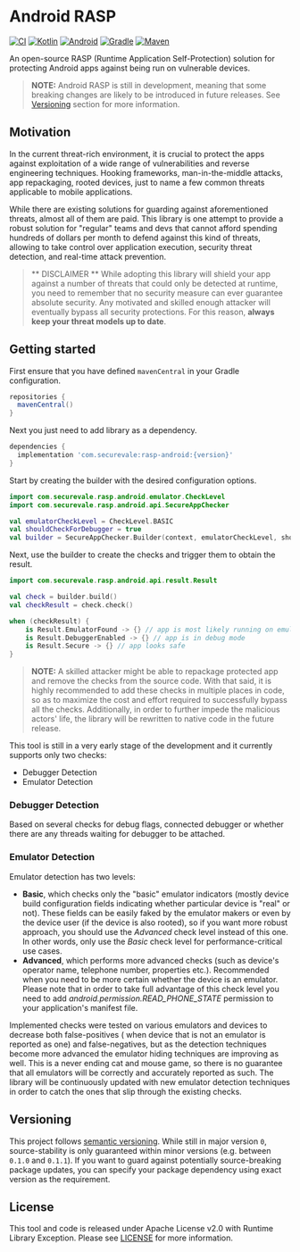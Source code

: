# Android RASP

[![CI](https://github.com/securevale/android-rasp/actions/workflows/ci.yml/badge.svg)](https://github.com/securevale/android-rasp/actions/workflows/ci.yml)
[![Kotlin](https://img.shields.io/badge/kotlin-1.7.20-blue)](https://kotlinlang.org/docs/whatsnew1720.html)
[![Android](https://img.shields.io/badge/androidSDK-31-brightgreen)](https://developer.android.com/about/versions/12)
[![Gradle](https://img.shields.io/badge/gradle-7.4-green)](https://docs.gradle.org/7.4/release-notes.html)
[![Maven](https://maven-badges.herokuapp.com/maven-central/com.securevale/rasp-android/badge.svg)](https://search.maven.org/artifact/com.securevale/rasp-android)

An open-source RASP (Runtime Application Self-Protection) solution for protecting Android apps
against being run on vulnerable devices.

> **NOTE:** Android RASP is still in development, meaning that some breaking changes are likely to be introduced in future releases.
> See [Versioning](#versioning) section for more information.

## Motivation

In the current threat-rich environment, it is crucial to protect the apps against exploitation of a
wide range of vulnerabilities and reverse engineering techniques. Hooking frameworks,
man-in-the-middle attacks, app repackaging, rooted devices, just to name a few common threats
applicable to mobile applications.

While there are existing solutions for guarding against aforementioned threats, almost all of them
are paid. This library is one attempt to provide a robust solution for "regular" teams and devs that
cannot afford spending hundreds of dollars per month to defend against this kind of threats,
allowing to take control over application execution, security threat detection, and real-time attack
prevention.

> ** DISCLAIMER **
> While adopting this library will shield your app against a number of threats that could only be detected at runtime, you need to remember that no security measure can ever guarantee absolute security. Any motivated and skilled enough attacker will eventually bypass all security protections. For this reason, **always keep your threat models up to date**.

## Getting started

First ensure that you have defined `mavenCentral` in your Gradle configuration.

```groovy
repositories {
  mavenCentral()
}
```

Next you just need to add library as a dependency.

```groovy
dependencies {
  implementation 'com.securevale:rasp-android:{version}'
}
```

Start by creating the builder with the desired configuration options.

```kotlin
import com.securevale.rasp.android.emulator.CheckLevel
import com.securevale.rasp.android.api.SecureAppChecker

val emulatorCheckLevel = CheckLevel.BASIC
val shouldCheckForDebugger = true
val builder = SecureAppChecker.Builder(context, emulatorCheckLevel, shouldCheckForDebugger)
```

Next, use the builder to create the checks and trigger them to obtain the result.

```kotlin
import com.securevale.rasp.android.api.result.Result

val check = builder.build()
val checkResult = check.check()

when (checkResult) {
    is Result.EmulatorFound -> {} // app is most likely running on emulator
    is Result.DebuggerEnabled -> {} // app is in debug mode
    is Result.Secure -> {} // app looks safe
}
```

> **NOTE:** A skilled attacker might be able to repackage protected app and remove the checks from the source code.
> With that said, it is highly recommended to add these checks in multiple places in code, so as to maximize the cost and effort required to successfully bypass all the checks.
> Additionally, in order to further impede the malicious actors' life, the library will be rewritten to native code in the future release.

This tool is still in a very early stage of the development and it currently supports only two
checks:

- Debugger Detection
- Emulator Detection

### Debugger Detection

Based on several checks for debug flags, connected debugger or whether there are any threads waiting
for debugger to be attached.

### Emulator Detection

Emulator detection has two levels:

- **Basic**, which checks only the "basic" emulator indicators (mostly device build configuration
  fields indicating whether particular device is "real" or not). These fields can be easily faked by
  the emulator makers or even by the device user (if the device is also rooted), so if you want more
  robust approach, you should use the *Advanced* check level instead of this one. In other words, only use the *Basic* check level for performance-critical use cases.
- **Advanced**, which performs more advanced checks (such as device's operator name, telephone
  number, properties etc.). Recommended when you need to be more certain whether the device is an
  emulator. Please note that in order to take full advantage of this check level you need to add 
  *android.permission.READ_PHONE_STATE* permission to your application's manifest file.

Implemented checks were tested on various emulators and devices to decrease both false-positives (
when device that is not an emulator is reported as one) and false-negatives, but as the detection
techniques become more advanced the emulator hiding techniques are improving as well. This is a
never ending cat and mouse game, so there is no guarantee that all emulators will be correctly and
accurately reported as such. The library will be continuously updated with new emulator detection
techniques in order to catch the ones that slip through the existing checks.

## Versioning

This project follows [semantic versioning](https://semver.org/). While still in major version `0`,
source-stability is only guaranteed within minor versions (e.g. between `0.1.0` and `0.1.1`). If you
want to guard against potentially source-breaking package updates, you can specify your package
dependency using exact version as the requirement.

## License

This tool and code is released under Apache License v2.0 with Runtime Library Exception. Please
see [LICENSE](LICENSE) for more information.